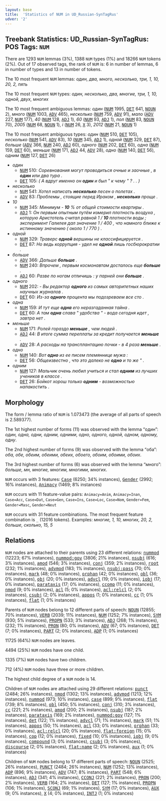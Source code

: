 ```yaml
---
layout: base
title:  'Statistics of NUM in UD_Russian-SynTagRus'
udver: '2'
---
```


## Treebank Statistics: UD_Russian-SynTagRus: POS Tags: `NUM`

There are 1293 `NUM` lemmas (3%), 1388 `NUM` types (1%) and 18266 `NUM` tokens (2%).
Out of 17 observed tags, the rank of `NUM` is: 6 in number of lemmas, 6 in number of types and 13 in number of tokens.

The 10 most frequent `NUM` lemmas: <em>один, два, много, несколько, три, 1, 10, 20, 2, пять</em>

The 10 most frequent `NUM` types:  <em>один, несколько, два, многие, три, 1, 10, одной, двух, многих</em>

The 10 most frequent ambiguous lemmas: <em>один</em> (<tt><a href="ru_syntagrus-pos-NUM.html">NUM</a></tt> 1995, <tt><a href="ru_syntagrus-pos-DET.html">DET</a></tt> 641, <tt><a href="ru_syntagrus-pos-NOUN.html">NOUN</a></tt> 2), <em>много</em> (<tt><a href="ru_syntagrus-pos-NUM.html">NUM</a></tt> 1003, <tt><a href="ru_syntagrus-pos-ADV.html">ADV</a></tt> 465), <em>несколько</em> (<tt><a href="ru_syntagrus-pos-NUM.html">NUM</a></tt> 759, <tt><a href="ru_syntagrus-pos-ADV.html">ADV</a></tt> 91), <em>мало</em> (<tt><a href="ru_syntagrus-pos-ADV.html">ADV</a></tt> 227, <tt><a href="ru_syntagrus-pos-NUM.html">NUM</a></tt> 177), <em>40</em> (<tt><a href="ru_syntagrus-pos-NUM.html">NUM</a></tt> 128, <tt><a href="ru_syntagrus-pos-ADJ.html">ADJ</a></tt> 1), <em>60</em> (<tt><a href="ru_syntagrus-pos-NUM.html">NUM</a></tt> 93, <tt><a href="ru_syntagrus-pos-ADJ.html">ADJ</a></tt> 1), <em>пол</em> (<tt><a href="ru_syntagrus-pos-NUM.html">NUM</a></tt> 83, <tt><a href="ru_syntagrus-pos-NOUN.html">NOUN</a></tt> 70), <em>2005</em> (<tt><a href="ru_syntagrus-pos-NUM.html">NUM</a></tt> 68, <tt><a href="ru_syntagrus-pos-NOUN.html">NOUN</a></tt> 1), <em>i</em> (<tt><a href="ru_syntagrus-pos-NUM.html">NUM</a></tt> 26, <tt><a href="ru_syntagrus-pos-X.html">X</a></tt> 3), <em>2012</em> (<tt><a href="ru_syntagrus-pos-NUM.html">NUM</a></tt> 21, <tt><a href="ru_syntagrus-pos-NOUN.html">NOUN</a></tt> 1)

The 10 most frequent ambiguous types:  <em>один</em> (<tt><a href="ru_syntagrus-pos-NUM.html">NUM</a></tt> 510, <tt><a href="ru_syntagrus-pos-DET.html">DET</a></tt> 105), <em>несколько</em> (<tt><a href="ru_syntagrus-pos-NUM.html">NUM</a></tt> 541, <tt><a href="ru_syntagrus-pos-ADV.html">ADV</a></tt> 83), <em>10</em> (<tt><a href="ru_syntagrus-pos-NUM.html">NUM</a></tt> 345, <tt><a href="ru_syntagrus-pos-ADJ.html">ADJ</a></tt> 1), <em>одной</em> (<tt><a href="ru_syntagrus-pos-NUM.html">NUM</a></tt> 329, <tt><a href="ru_syntagrus-pos-DET.html">DET</a></tt> 87), <em>больше</em> (<tt><a href="ru_syntagrus-pos-ADV.html">ADV</a></tt> 366, <tt><a href="ru_syntagrus-pos-NUM.html">NUM</a></tt> 240, <tt><a href="ru_syntagrus-pos-ADJ.html">ADJ</a></tt> 60), <em>одного</em> (<tt><a href="ru_syntagrus-pos-NUM.html">NUM</a></tt> 202, <tt><a href="ru_syntagrus-pos-DET.html">DET</a></tt> 60), <em>одна</em> (<tt><a href="ru_syntagrus-pos-NUM.html">NUM</a></tt> 159, <tt><a href="ru_syntagrus-pos-DET.html">DET</a></tt> 60), <em>меньше</em> (<tt><a href="ru_syntagrus-pos-NUM.html">NUM</a></tt> 171, <tt><a href="ru_syntagrus-pos-ADJ.html">ADJ</a></tt> 44, <tt><a href="ru_syntagrus-pos-ADV.html">ADV</a></tt> 28), <em>одно</em> (<tt><a href="ru_syntagrus-pos-NUM.html">NUM</a></tt> 140, <tt><a href="ru_syntagrus-pos-DET.html">DET</a></tt> 56), <em>одним</em> (<tt><a href="ru_syntagrus-pos-NUM.html">NUM</a></tt> 127, <tt><a href="ru_syntagrus-pos-DET.html">DET</a></tt> 26)


* <em>один</em>
  * <tt><a href="ru_syntagrus-pos-NUM.html">NUM</a></tt> 510: <em>Соревнования могут проводиться очные и заочные , в <b>один</b> или два тура .</em>
  * <tt><a href="ru_syntagrus-pos-DET.html">DET</a></tt> 105: <em>( А вдруг именно он <b>один</b> и был " к чему " ? . . )</em>
* <em>несколько</em>
  * <tt><a href="ru_syntagrus-pos-NUM.html">NUM</a></tt> 541: <em>Хотел написать <b>несколько</b> песен о полетах .</em>
  * <tt><a href="ru_syntagrus-pos-ADV.html">ADV</a></tt> 83: <em>Проблемы , стоящие перед Ираком , <b>несколько</b> проще .</em>
* <em>10</em>
  * <tt><a href="ru_syntagrus-pos-NUM.html">NUM</a></tt> 345: <em>Минимум - <b>10</b> % от общей стоимости квартиры .</em>
  * <tt><a href="ru_syntagrus-pos-ADJ.html">ADJ</a></tt> 1: <em>Он первым опытным путём измерил плотность воздуха , которую Аристотель считал равной 1 / <b>10</b> плотности воды ; эксперимент Галилея дал значение 1 / 400 , что намного ближе к истинному значению ( около 1 / 770 ) .</em>
* <em>одной</em>
  * <tt><a href="ru_syntagrus-pos-NUM.html">NUM</a></tt> 329: <em>Траверс <b>одной</b> вершины не классифицируется .</em>
  * <tt><a href="ru_syntagrus-pos-DET.html">DET</a></tt> 87: <em>Но ведь коррупция - удел не <b>одной</b> лишь госбюрократии .</em>
* <em>больше</em>
  * <tt><a href="ru_syntagrus-pos-ADV.html">ADV</a></tt> 366: <em>Дальше <b>больше</b> .</em>
  * <tt><a href="ru_syntagrus-pos-NUM.html">NUM</a></tt> 240: <em>Впрочем , первым космонавтам досталось еще <b>больше</b> .</em>
  * <tt><a href="ru_syntagrus-pos-ADJ.html">ADJ</a></tt> 60: <em>Разве по ногам отличишь : у парней они <b>больше</b> .</em>
* <em>одного</em>
  * <tt><a href="ru_syntagrus-pos-NUM.html">NUM</a></tt> 202: <em>- Вы редактор <b>одного</b> из самых авторитетных наших научных журналов .</em>
  * <tt><a href="ru_syntagrus-pos-DET.html">DET</a></tt> 60: <em>Из-за <b>одного</b> процента мы подозреваем все сто .</em>
* <em>одна</em>
  * <tt><a href="ru_syntagrus-pos-NUM.html">NUM</a></tt> 159: <em>И тут еще <b>одна</b> его неразгаданная тайна .</em>
  * <tt><a href="ru_syntagrus-pos-DET.html">DET</a></tt> 60: <em>А там <b>одна</b> слава " удобства " - вода сегодня идет , завтра нет .</em>
* <em>меньше</em>
  * <tt><a href="ru_syntagrus-pos-NUM.html">NUM</a></tt> 171: <em>Ролей гораздо <b>меньше</b> , чем людей .</em>
  * <tt><a href="ru_syntagrus-pos-ADJ.html">ADJ</a></tt> 44: <em>В итоге сумма переплаты за кредит получается <b>меньше</b> .</em>
  * <tt><a href="ru_syntagrus-pos-ADV.html">ADV</a></tt> 28: <em>А расходы на трансплантацию почки - в 4 раза <b>меньше</b> .</em>
* <em>одно</em>
  * <tt><a href="ru_syntagrus-pos-NUM.html">NUM</a></tt> 140: <em>Вот <b>одно</b> из ее писем племяннице мужа :</em>
  * <tt><a href="ru_syntagrus-pos-DET.html">DET</a></tt> 56: <em>Общеизвестно , что это далеко не <b>одно</b> и то же " .</em>
* <em>одним</em>
  * <tt><a href="ru_syntagrus-pos-NUM.html">NUM</a></tt> 127: <em>Мальчик очень любил учиться и стал <b>одним</b> из лучших учеников в классе .</em>
  * <tt><a href="ru_syntagrus-pos-DET.html">DET</a></tt> 26: <em>Бойкот хорош только <b>одним</b> - возможностью напакостить .</em>

## Morphology

The form / lemma ratio of `NUM` is 1.073473 (the average of all parts of speech is 2.589377).

The 1st highest number of forms (11) was observed with the lemma “один”: <em>один, одна, одни, одним, одними, одно, одного, одной, одном, одному, одну</em>.

The 2nd highest number of forms (9) was observed with the lemma “оба”: <em>оба, обе, обеим, обеими, обеих, обоего, обоим, обоими, обоих</em>.

The 3rd highest number of forms (6) was observed with the lemma “много”: <em>больше, мн, многие, многим, многими, многих</em>.

`NUM` occurs with 3 features: <tt><a href="ru_syntagrus-feat-Case.html">Case</a></tt> (6250; 34% instances), <tt><a href="ru_syntagrus-feat-Gender.html">Gender</a></tt> (2992; 16% instances), <tt><a href="ru_syntagrus-feat-Animacy.html">Animacy</a></tt> (1469; 8% instances)

`NUM` occurs with 11 feature-value pairs: `Animacy=Anim`, `Animacy=Inan`, `Case=Acc`, `Case=Dat`, `Case=Gen`, `Case=Ins`, `Case=Loc`, `Case=Nom`, `Gender=Fem`, `Gender=Masc`, `Gender=Neut`

`NUM` occurs with 31 feature combinations.
The most frequent feature combination is `_` (12016 tokens).
Examples: <em>многие, 1, 10, многих, 20, 2, больше, сколько, 15, 5</em>


## Relations

`NUM` nodes are attached to their parents using 23 different relations: <tt><a href="ru_syntagrus-dep-nummod.html">nummod</a></tt> (12223; 67% instances), <tt><a href="ru_syntagrus-dep-nummod-gov.html">nummod:gov</a></tt> (3806; 21% instances), <tt><a href="ru_syntagrus-dep-nsubj.html">nsubj</a></tt> (616; 3% instances), <tt><a href="ru_syntagrus-dep-amod.html">amod</a></tt> (546; 3% instances), <tt><a href="ru_syntagrus-dep-conj.html">conj</a></tt> (359; 2% instances), <tt><a href="ru_syntagrus-dep-root.html">root</a></tt> (232; 1% instances), <tt><a href="ru_syntagrus-dep-advmod.html">advmod</a></tt> (183; 1% instances), <tt><a href="ru_syntagrus-dep-nsubj-pass.html">nsubj:pass</a></tt> (70; 0% instances), <tt><a href="ru_syntagrus-dep-mark.html">mark</a></tt> (48; 0% instances), <tt><a href="ru_syntagrus-dep-orphan.html">orphan</a></tt> (42; 0% instances), <tt><a href="ru_syntagrus-dep-obl.html">obl</a></tt> (36; 0% instances), <tt><a href="ru_syntagrus-dep-obj.html">obj</a></tt> (20; 0% instances), <tt><a href="ru_syntagrus-dep-advcl.html">advcl</a></tt> (19; 0% instances), <tt><a href="ru_syntagrus-dep-iobj.html">iobj</a></tt> (17; 0% instances), <tt><a href="ru_syntagrus-dep-parataxis.html">parataxis</a></tt> (17; 0% instances), <tt><a href="ru_syntagrus-dep-ccomp.html">ccomp</a></tt> (11; 0% instances), <tt><a href="ru_syntagrus-dep-nmod.html">nmod</a></tt> (9; 0% instances), <tt><a href="ru_syntagrus-dep-acl.html">acl</a></tt> (5; 0% instances), <tt><a href="ru_syntagrus-dep-acl-relcl.html">acl:relcl</a></tt> (2; 0% instances), <tt><a href="ru_syntagrus-dep-csubj.html">csubj</a></tt> (2; 0% instances), <tt><a href="ru_syntagrus-dep-appos.html">appos</a></tt> (1; 0% instances), <tt><a href="ru_syntagrus-dep-cc.html">cc</a></tt> (1; 0% instances), <tt><a href="ru_syntagrus-dep-flat.html">flat</a></tt> (1; 0% instances)

Parents of `NUM` nodes belong to 12 different parts of speech: <tt><a href="ru_syntagrus-pos-NOUN.html">NOUN</a></tt> (12855; 70% instances), <tt><a href="ru_syntagrus-pos-VERB.html">VERB</a></tt> (2039; 11% instances), <tt><a href="ru_syntagrus-pos-NUM.html">NUM</a></tt> (1252; 7% instances), <tt><a href="ru_syntagrus-pos-SYM.html">SYM</a></tt> (930; 5% instances), <tt><a href="ru_syntagrus-pos-PROPN.html">PROPN</a></tt> (533; 3% instances), <tt><a href="ru_syntagrus-pos-ADJ.html">ADJ</a></tt> (268; 1% instances),  (232; 1% instances), <tt><a href="ru_syntagrus-pos-PRON.html">PRON</a></tt> (80; 0% instances), <tt><a href="ru_syntagrus-pos-ADV.html">ADV</a></tt> (67; 0% instances), <tt><a href="ru_syntagrus-pos-DET.html">DET</a></tt> (7; 0% instances), <tt><a href="ru_syntagrus-pos-PART.html">PART</a></tt> (2; 0% instances), <tt><a href="ru_syntagrus-pos-ADP.html">ADP</a></tt> (1; 0% instances)

11725 (64%) `NUM` nodes are leaves.

4494 (25%) `NUM` nodes have one child.

1335 (7%) `NUM` nodes have two children.

712 (4%) `NUM` nodes have three or more children.

The highest child degree of a `NUM` node is 14.

Children of `NUM` nodes are attached using 29 different relations: <tt><a href="ru_syntagrus-dep-punct.html">punct</a></tt> (2484; 26% instances), <tt><a href="ru_syntagrus-dep-nmod.html">nmod</a></tt> (1302; 13% instances), <tt><a href="ru_syntagrus-dep-advmod.html">advmod</a></tt> (1213; 12% instances), <tt><a href="ru_syntagrus-dep-nummod.html">nummod</a></tt> (973; 10% instances), <tt><a href="ru_syntagrus-dep-case.html">case</a></tt> (899; 9% instances), <tt><a href="ru_syntagrus-dep-flat.html">flat</a></tt> (739; 8% instances), <tt><a href="ru_syntagrus-dep-obl.html">obl</a></tt> (450; 5% instances), <tt><a href="ru_syntagrus-dep-conj.html">conj</a></tt> (310; 3% instances), <tt><a href="ru_syntagrus-dep-cc.html">cc</a></tt> (221; 2% instances), <tt><a href="ru_syntagrus-dep-amod.html">amod</a></tt> (200; 2% instances), <tt><a href="ru_syntagrus-dep-nsubj.html">nsubj</a></tt> (187; 2% instances), <tt><a href="ru_syntagrus-dep-parataxis.html">parataxis</a></tt> (169; 2% instances), <tt><a href="ru_syntagrus-dep-nummod-gov.html">nummod:gov</a></tt> (127; 1% instances), <tt><a href="ru_syntagrus-dep-det.html">det</a></tt> (122; 1% instances), <tt><a href="ru_syntagrus-dep-advcl.html">advcl</a></tt> (71; 1% instances), <tt><a href="ru_syntagrus-dep-mark.html">mark</a></tt> (51; 1% instances), <tt><a href="ru_syntagrus-dep-appos.html">appos</a></tt> (50; 1% instances), <tt><a href="ru_syntagrus-dep-acl.html">acl</a></tt> (33; 0% instances), <tt><a href="ru_syntagrus-dep-orphan.html">orphan</a></tt> (33; 0% instances), <tt><a href="ru_syntagrus-dep-acl-relcl.html">acl:relcl</a></tt> (20; 0% instances), <tt><a href="ru_syntagrus-dep-flat-foreign.html">flat:foreign</a></tt> (15; 0% instances), <tt><a href="ru_syntagrus-dep-cop.html">cop</a></tt> (12; 0% instances), <tt><a href="ru_syntagrus-dep-fixed.html">fixed</a></tt> (10; 0% instances), <tt><a href="ru_syntagrus-dep-iobj.html">iobj</a></tt> (9; 0% instances), <tt><a href="ru_syntagrus-dep-compound.html">compound</a></tt> (3; 0% instances), <tt><a href="ru_syntagrus-dep-csubj.html">csubj</a></tt> (3; 0% instances), <tt><a href="ru_syntagrus-dep-discourse.html">discourse</a></tt> (2; 0% instances), <tt><a href="ru_syntagrus-dep-flat-name.html">flat:name</a></tt> (2; 0% instances), <tt><a href="ru_syntagrus-dep-aux.html">aux</a></tt> (1; 0% instances)

Children of `NUM` nodes belong to 17 different parts of speech: <tt><a href="ru_syntagrus-pos-NOUN.html">NOUN</a></tt> (2525; 26% instances), <tt><a href="ru_syntagrus-pos-PUNCT.html">PUNCT</a></tt> (2484; 26% instances), <tt><a href="ru_syntagrus-pos-NUM.html">NUM</a></tt> (1252; 13% instances), <tt><a href="ru_syntagrus-pos-ADP.html">ADP</a></tt> (896; 9% instances), <tt><a href="ru_syntagrus-pos-ADV.html">ADV</a></tt> (747; 8% instances), <tt><a href="ru_syntagrus-pos-PART.html">PART</a></tt> (548; 6% instances), <tt><a href="ru_syntagrus-pos-ADJ.html">ADJ</a></tt> (341; 4% instances), <tt><a href="ru_syntagrus-pos-CCONJ.html">CCONJ</a></tt> (221; 2% instances), <tt><a href="ru_syntagrus-pos-PRON.html">PRON</a></tt> (200; 2% instances), <tt><a href="ru_syntagrus-pos-VERB.html">VERB</a></tt> (164; 2% instances), <tt><a href="ru_syntagrus-pos-DET.html">DET</a></tt> (127; 1% instances), <tt><a href="ru_syntagrus-pos-PROPN.html">PROPN</a></tt> (106; 1% instances), <tt><a href="ru_syntagrus-pos-SCONJ.html">SCONJ</a></tt> (69; 1% instances), <tt><a href="ru_syntagrus-pos-SYM.html">SYM</a></tt> (17; 0% instances), <tt><a href="ru_syntagrus-pos-AUX.html">AUX</a></tt> (9; 0% instances), <tt><a href="ru_syntagrus-pos-X.html">X</a></tt> (4; 0% instances), <tt><a href="ru_syntagrus-pos-INTJ.html">INTJ</a></tt> (1; 0% instances)

